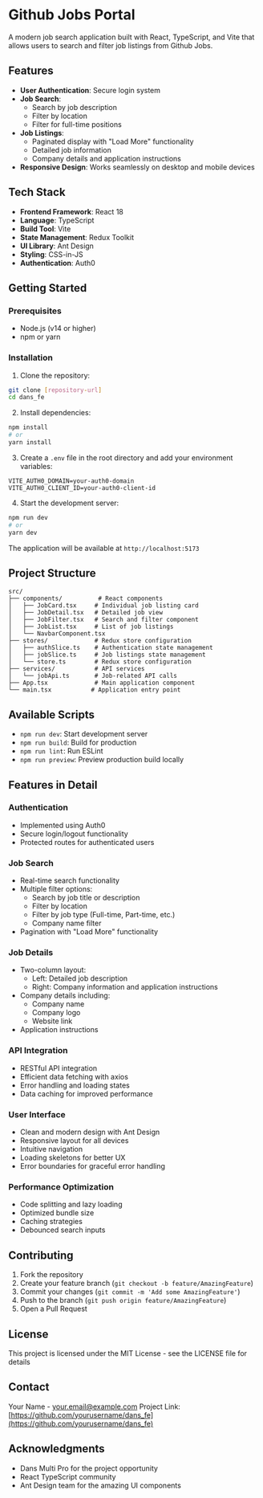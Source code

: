 # Github Jobs Portal

A modern job search application built with React, TypeScript, and Vite that allows users to search and filter job listings from Github Jobs.

## Features

- **User Authentication**: Secure login system
- **Job Search**: 
  - Search by job description
  - Filter by location
  - Filter for full-time positions
- **Job Listings**:
  - Paginated display with "Load More" functionality
  - Detailed job information
  - Company details and application instructions
- **Responsive Design**: Works seamlessly on desktop and mobile devices

## Tech Stack

- **Frontend Framework**: React 18
- **Language**: TypeScript
- **Build Tool**: Vite
- **State Management**: Redux Toolkit
- **UI Library**: Ant Design
- **Styling**: CSS-in-JS
- **Authentication**: Auth0

## Getting Started

### Prerequisites

- Node.js (v14 or higher)
- npm or yarn

### Installation

1. Clone the repository:
```bash
git clone [repository-url]
cd dans_fe
```

2. Install dependencies:
```bash
npm install
# or
yarn install
```

3. Create a `.env` file in the root directory and add your environment variables:
```env
VITE_AUTH0_DOMAIN=your-auth0-domain
VITE_AUTH0_CLIENT_ID=your-auth0-client-id
```

4. Start the development server:
```bash
npm run dev
# or
yarn dev
```

The application will be available at `http://localhost:5173`

## Project Structure

```
src/
├── components/          # React components
│   ├── JobCard.tsx     # Individual job listing card
│   ├── JobDetail.tsx   # Detailed job view
│   ├── JobFilter.tsx   # Search and filter component
│   ├── JobList.tsx     # List of job listings
│   └── NavbarComponent.tsx
├── stores/             # Redux store configuration
│   ├── authSlice.ts    # Authentication state management
│   ├── jobSlice.ts     # Job listings state management
│   └── store.ts        # Redux store configuration
├── services/           # API services
│   └── jobApi.ts       # Job-related API calls
├── App.tsx             # Main application component
└── main.tsx           # Application entry point
```

## Available Scripts

- `npm run dev`: Start development server
- `npm run build`: Build for production
- `npm run lint`: Run ESLint
- `npm run preview`: Preview production build locally

## Features in Detail

### Authentication
- Implemented using Auth0
- Secure login/logout functionality
- Protected routes for authenticated users

### Job Search
- Real-time search functionality
- Multiple filter options:
  - Search by job title or description
  - Filter by location
  - Filter by job type (Full-time, Part-time, etc.)
  - Company name filter
- Pagination with "Load More" functionality

### Job Details
- Two-column layout:
  - Left: Detailed job description
  - Right: Company information and application instructions
- Company details including:
  - Company name
  - Company logo
  - Website link
- Application instructions

### API Integration
- RESTful API integration
- Efficient data fetching with axios
- Error handling and loading states
- Data caching for improved performance

### User Interface
- Clean and modern design with Ant Design
- Responsive layout for all devices
- Intuitive navigation
- Loading skeletons for better UX
- Error boundaries for graceful error handling

### Performance Optimization
- Code splitting and lazy loading
- Optimized bundle size
- Caching strategies
- Debounced search inputs

## Contributing

1. Fork the repository
2. Create your feature branch (`git checkout -b feature/AmazingFeature`)
3. Commit your changes (`git commit -m 'Add some AmazingFeature'`)
4. Push to the branch (`git push origin feature/AmazingFeature`)
5. Open a Pull Request

## License

This project is licensed under the MIT License - see the LICENSE file for details

## Contact

Your Name - your.email@example.com
Project Link: [https://github.com/yourusername/dans_fe](https://github.com/yourusername/dans_fe)

## Acknowledgments

* Dans Multi Pro for the project opportunity
* React TypeScript community
* Ant Design team for the amazing UI components
